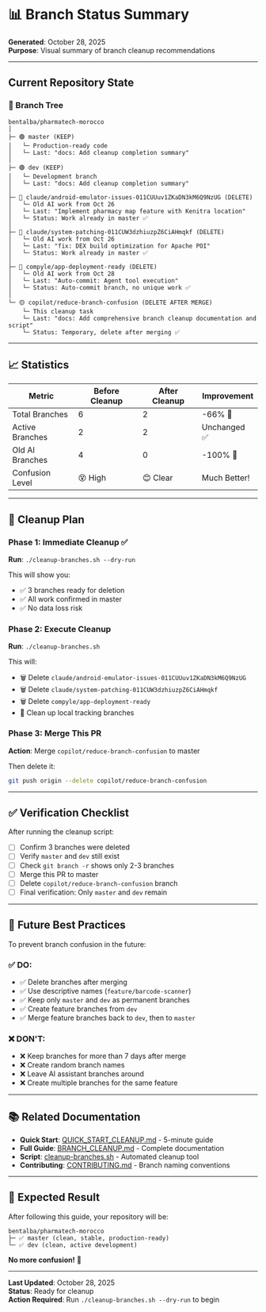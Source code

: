 # 📊 Branch Status Summary

**Generated**: October 28, 2025  
**Purpose**: Visual summary of branch cleanup recommendations

---

## Current Repository State

### 🌳 Branch Tree

```
bentalba/pharmatech-morocco
│
├─ 🟢 master (KEEP)
│   └─ Production-ready code
│   └─ Last: "docs: Add cleanup completion summary"
│
├─ 🟢 dev (KEEP)
│   └─ Development branch
│   └─ Last: "docs: Add cleanup completion summary"
│
├─ 🔴 claude/android-emulator-issues-011CUUuv1ZKaDN3kM6Q9NzUG (DELETE)
│   └─ Old AI work from Oct 26
│   └─ Last: "Implement pharmacy map feature with Kenitra location"
│   └─ Status: Work already in master ✅
│
├─ 🔴 claude/system-patching-011CUW3dzhiuzpZ6CiAHmqkf (DELETE)
│   └─ Old AI work from Oct 26
│   └─ Last: "fix: DEX build optimization for Apache POI"
│   └─ Status: Work already in master ✅
│
├─ 🔴 compyle/app-deployment-ready (DELETE)
│   └─ Old AI work from Oct 28
│   └─ Last: "Auto-commit: Agent tool execution"
│   └─ Status: Auto-commit branch, no unique work ✅
│
└─ 🟡 copilot/reduce-branch-confusion (DELETE AFTER MERGE)
    └─ This cleanup task
    └─ Last: "docs: Add comprehensive branch cleanup documentation and script"
    └─ Status: Temporary, delete after merging ✅
```

---

## 📈 Statistics

| Metric | Before Cleanup | After Cleanup | Improvement |
|--------|---------------|---------------|-------------|
| Total Branches | 6 | 2 | -66% 🎉 |
| Active Branches | 2 | 2 | Unchanged ✅ |
| Old AI Branches | 4 | 0 | -100% 🚀 |
| Confusion Level | 😵 High | 😊 Clear | Much Better! |

---

## 🎯 Cleanup Plan

### Phase 1: Immediate Cleanup ✅
**Run**: `./cleanup-branches.sh --dry-run`

This will show you:
- ✅ 3 branches ready for deletion
- ✅ All work confirmed in master
- ✅ No data loss risk

### Phase 2: Execute Cleanup
**Run**: `./cleanup-branches.sh`

This will:
- 🗑️ Delete `claude/android-emulator-issues-011CUUuv1ZKaDN3kM6Q9NzUG`
- 🗑️ Delete `claude/system-patching-011CUW3dzhiuzpZ6CiAHmqkf`
- 🗑️ Delete `compyle/app-deployment-ready`
- 🧹 Clean up local tracking branches

### Phase 3: Merge This PR
**Action**: Merge `copilot/reduce-branch-confusion` to master

Then delete it:
```bash
git push origin --delete copilot/reduce-branch-confusion
```

---

## ✅ Verification Checklist

After running the cleanup script:

- [ ] Confirm 3 branches were deleted
- [ ] Verify `master` and `dev` still exist
- [ ] Check `git branch -r` shows only 2-3 branches
- [ ] Merge this PR to master
- [ ] Delete `copilot/reduce-branch-confusion` branch
- [ ] Final verification: Only `master` and `dev` remain

---

## 🔮 Future Best Practices

To prevent branch confusion in the future:

### ✅ DO:
- ✅ Delete branches after merging
- ✅ Use descriptive names (`feature/barcode-scanner`)
- ✅ Keep only `master` and `dev` as permanent branches
- ✅ Create feature branches from `dev`
- ✅ Merge feature branches back to `dev`, then to `master`

### ❌ DON'T:
- ❌ Keep branches for more than 7 days after merge
- ❌ Create random branch names
- ❌ Leave AI assistant branches around
- ❌ Create multiple branches for the same feature

---

## 📚 Related Documentation

- **Quick Start**: [QUICK_START_CLEANUP.md](QUICK_START_CLEANUP.md) - 5-minute guide
- **Full Guide**: [BRANCH_CLEANUP.md](BRANCH_CLEANUP.md) - Complete documentation
- **Script**: [cleanup-branches.sh](cleanup-branches.sh) - Automated cleanup tool
- **Contributing**: [CONTRIBUTING.md](CONTRIBUTING.md) - Branch naming conventions

---

## 🎉 Expected Result

After following this guide, your repository will be:

```
bentalba/pharmatech-morocco
├─ ✅ master (clean, stable, production-ready)
└─ ✅ dev (clean, active development)
```

**No more confusion!** 🚀

---

**Last Updated**: October 28, 2025  
**Status**: Ready for cleanup  
**Action Required**: Run `./cleanup-branches.sh --dry-run` to begin
